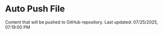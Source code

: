 # Auto Push File

Content that will be pushed to GitHub repository.
Last updated: 07/25/2025, 07:19:00 PM